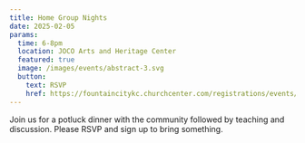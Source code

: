 ```yaml
---
title: Home Group Nights
date: 2025-02-05
params:
  time: 6-8pm
  location: JOCO Arts and Heritage Center
  featured: true
  image: /images/events/abstract-3.svg
  button:
    text: RSVP
    href: https://fountaincitykc.churchcenter.com/registrations/events/2655252
---
```


Join us for a potluck dinner with the community followed by teaching and discussion. Please RSVP and sign up to bring something.
